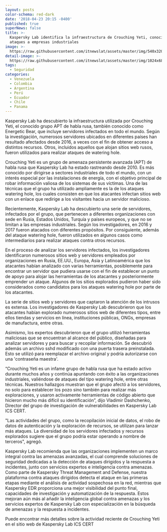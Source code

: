 ```yaml
---
layout: posts
color-schema: red-dark
date: '2018-04-23 20:15 -0400'
published: true
superNews: false
title: >-
  Kaspersky Lab identifica la infraestructura de Crouching Yeti, conocido por
  ataques a empresas industriales
image: >-
  https://raw.githubusercontent.com/itnewslat/assets/master/img/540x320/Ataque-Hacker-P.jpg
detail-image: >-
  https://raw.githubusercontent.com/itnewslat/assets/master/img/1024x680/Ataque-Hacker-G.jpg
tags:
  - Seguridad
categories:
  - Venezuela
  - Colombia
  - Argentina
  - Perú
  - Ecuador
  - Chile
  - Panama
---
```

Kaspersky Lab ha descubierto la infraestructura utilizada por Crouching Yeti, el conocido grupo APT de habla rusa, también conocido como Energetic Bear, que incluye servidores infectados en todo el mundo. Según la investigación, numerosos servidores ubicados en diferentes países han resultado afectados desde 2016, a veces con el fin de obtener acceso a distintos recursos. Otros, incluidos aquellos que alojan sitios web rusos, fueron utilizados para realizar ataques de watering hole.

Crouching Yeti es un grupo de amenaza persistente avanzada (APT) de habla rusa que Kaspersky Lab ha estado rastreando desde 2010. Es más conocido por dirigirse a sectores industriales de todo el mundo, con un interés especial por las instalaciones de energía, con el objetivo principal de robar información valiosa de los sistemas de sus víctimas. Una de las técnicas que el grupo ha utilizado ampliamente es la de los ataques watering hole, los cuales consisten en que los atacantes infectan sitios web con un enlace que redirige a los visitantes hacia un servidor malicioso.

Recientemente, Kaspersky Lab ha descubierto una serie de servidores, infectados por el grupo, que pertenecen a diferentes organizaciones con sede en Rusia, Estados Unidos, Turquía y países europeos, y que no se limitan a las empresas industriales. Según los investigadores, en 2016 y 2017 fueron atacados con diferentes propósitos. Por consiguiente, además del ataque watering hole, fueron utilizados en algunos casos como intermediarios para realizar ataques contra otros recursos.

En el proceso de analizar los servidores infectados, los investigadores identificaron numerosos sitios web y servidores empleados por organizaciones en Rusia, EE.UU., Europa, Asia y Latinoamérica que los atacantes habían analizado con varias herramientas, posiblemente para encontrar un servidor que pudiera usarse con el fin de establecer un punto de apoyo para alojar las herramientas de los atacantes y posteriormente emprender un ataque. Algunos de los sitios explorados pudieron haber sido considerados como candidatos para los ataques watering hole por parte de los atacantes. 

La serie de sitios web y servidores que captaron la atención de los intrusos es extensa. Los investigadores de Kaspersky Lab descubrieron que los atacantes habían explorado numerosos sitios web de diferentes tipos, entre ellos tiendas y servicios en línea, instituciones públicas, ONGs, empresas de manufactura, entre otras.

Asimismo, los expertos descubrieron que el grupo utilizó herramientas maliciosas que se encuentran al alcance del público, diseñadas para analizar servidores y para buscar y recopilar información. Se descubrió además un archivo sshd modificado con una puerta trasera preinstalada. Esto se utilizó para reemplazar el archivo original y podría autorizarse con una 'contraseña maestra'.

“Crouching Yeti es un infame grupo de habla rusa que ha estado activo durante muchos años y continúa apuntando con éxito a las organizaciones industriales, valiéndose de ataques del tipo watering hole, entre otras técnicas. Nuestros hallazgos muestran que el grupo afectó a los servidores, no solo para establecer los pozo sino también para realizar más exploraciones, y usaron activamente herramientas de código abierto que hicieron mucho más difícil su identificación”, dijo Vladimir Dashchenko, Director del grupo de investigación de vulnerabilidades en Kaspersky Lab ICS CERT.

"Las actividades del grupo, como la recopilación inicial de datos, el robo de datos de autenticación y la exploración de recursos, se utilizan para lanzar más ataques. La diversidad de los servidores infectados y recursos explorados sugiere que el grupo podría estar operando a nombre de terceros", agregó.

Kaspersky Lab recomienda que las organizaciones implementen un marco integral contra las amenazas avanzadas, el cual comprende soluciones de seguridad dedicadas a la detección de ataques dirigidos y la respuesta a incidentes, junto con servicios expertos e inteligencia contra amenazas. Como parte de Kaspersky Threat Management and Defense, nuestra plataforma contra ataques dirigidos detecta el ataque en las primeras etapas mediante el análisis de actividad sospechosa en la red, mientras que Kaspersky EDR proporciona una mejor visibilidad del punto final, capacidades de investigación y automatización de la respuesta. Estos mejoran aún más al añadir la inteligencia global contra amenazas y los servicios expertos de Kaspersky Lab con especialización en la búsqueda de amenazas y la respuesta a incidentes.

Puede encontrar más detalles sobre la actividad reciente de Crouching Yeti en el sitio web de Kaspersky Lab ICS CERT